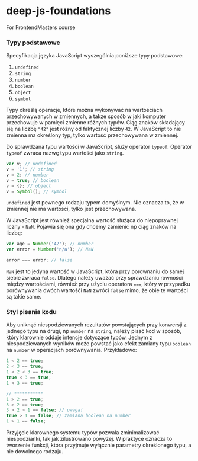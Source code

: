 # deep-js-foundations

For FrontendMasters course

### Typy podstawowe

Specyfikacja języka JavaScript wyszególnia poniższe typy podstawowe:

1. `undefined`
2. `string`
3. `number`
4. `boolean`
5. `object`
6. `symbol`

Typy określą operacje, które można wykonywać na wartościach przechowywanych w zmiennych, a także sposób w jaki komputer przechowuje w pamięci zmienne różnych typów. Ciąg znaków składający się na liczbę `"42"` jest różny od faktycznej liczby `42`. W JavaScript to nie zmienna ma określony typ, tylko wartość przechowywana w zmiennej.

Do sprawdzana typu wartości w JavaScript, służy operator `typeof`. Operator `typeof` zwraca nazwę typu wartości jako `string`.

```javascript
var v; // undefined
v = '1'; // string
v = 2; // number
v = true; // boolean
v = {}; // object
v = Symbol(); // symbol
```

`undefined` jest pewnego rodzaju typem domyślnym. Nie oznacza to, że w zmiennej nie ma wartości, tylko jest przechowywana.

W JavaScript jest również specjalna wartość służąca do niepoprawnej liczny - `NaN`. Pojawia się ona gdy chcemy zamienić np ciąg znaków na liczbę:

```javascript
var age = Number('42'); // number
var error = Number('n/a'); // NaN

error === error; // false
```

`NaN` jest to jedyna wartość w JavaScript, która przy porownaniu do samej siebie zwraca `false`. Dlatego należy uważać przy sprawdzaniu równości między wartościami, również przy użyciu operatora `===`, który w przypadku porównywania dwóch wartośći `NaN` zwróci `false` mimo, że obie te wartości są takie same.

### Styl pisania kodu

Aby uniknąć niespodziewanych rezultatów powstających przy konwersji z jednego typu na drugi, np `number` na `string`, należy pisać kod w sposób, który klarownie oddaje intencje dotyczące typów. Jednym z niespodziewanych wyników może powstać jako efekt zamiany typu `boolean` na `number` w operacjach porównywania. Przykładowo:

```javascript
1 < 2 == true;
2 < 3 == true;
1 < 2 < 3 == true;
true < 3 == true;
1 < 3 == true;

// ***********
1 > 2 == true;
3 > 2 == true;
3 > 2 > 1 == false; // uwaga!
true > 1 == false; // zamiana boolean na number
1 > 1 == false;
```

Przyjęcie klarownego systemu typów pozwala zminimalizować niespodzianki, tak jak zilustrowano powyżej. W praktyce oznacza to tworzenie funkcji, która przyjmuje wyłącznie parametry określonego typu, a nie dowolnego rodzaju.
